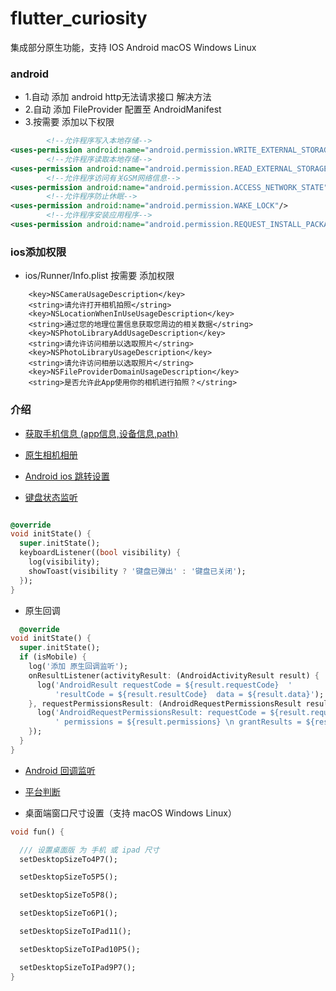 # flutter_curiosity

集成部分原生功能，支持 IOS Android macOS Windows Linux

### android

- 1.自动 添加 android http无法请求接口 解决方法
- 2.自动 添加 FileProvider 配置至 AndroidManifest
- 3.按需要 添加以下权限

```xml
        <!--允许程序写入本地存储-->
<uses-permission android:name="android.permission.WRITE_EXTERNAL_STORAGE"/>
        <!--允许程序读取本地存储-->
<uses-permission android:name="android.permission.READ_EXTERNAL_STORAGE"/>
        <!--允许程序访问有关GSM网络信息-->
<uses-permission android:name="android.permission.ACCESS_NETWORK_STATE"/>
        <!--允许程序防止休眠-->
<uses-permission android:name="android.permission.WAKE_LOCK"/>
        <!--允许程序安装应用程序-->
<uses-permission android:name="android.permission.REQUEST_INSTALL_PACKAGES"/>

```

### ios添加权限

* ios/Runner/Info.plist 按需要 添加权限

```
    <key>NSCameraUsageDescription</key>    
    <string>请允许打开相机拍照</string>
    <key>NSLocationWhenInUseUsageDescription</key>
	<string>通过您的地理位置信息获取您周边的相关数据</string>
	<key>NSPhotoLibraryAddUsageDescription</key>
	<string>请允许访问相册以选取照片</string>
	<key>NSPhotoLibraryUsageDescription</key>
	<string>请允许访问相册以选取照片</string>
	<key>NSFileProviderDomainUsageDescription</key>
	<string>是否允许此App使用你的相机进行拍照？</string>
```

### 介绍

- [获取手机信息 (app信息,设备信息,path)](https://github.com/Wayaer/flutter_curiosity/blob/main/lib/tools/app_device.dart)

- [原生相机相册](https://github.com/Wayaer/flutter_curiosity/blob/main/lib/tools/gallery_tools.dart)

- [Android ios 跳转设置](https://github.com/Wayaer/flutter_curiosity/blob/main/lib/tools/setting.dart)

- [键盘状态监听](https://github.com/Wayaer/flutter_curiosity/blob/main/lib/tools/keyboard.dart)

```dart

@override
void initState() {
  super.initState();
  keyboardListener((bool visibility) {
    log(visibility);
    showToast(visibility ? '键盘已弹出' : '键盘已关闭');
  });
}

```

- 原生回调

```dart
  @override
void initState() {
  super.initState();
  if (isMobile) {
    log('添加 原生回调监听');
    onResultListener(activityResult: (AndroidActivityResult result) {
      log('AndroidResult requestCode = ${result.requestCode}  '
          'resultCode = ${result.resultCode}  data = ${result.data}');
    }, requestPermissionsResult: (AndroidRequestPermissionsResult result) {
      log('AndroidRequestPermissionsResult: requestCode = ${result.requestCode}  \n'
          ' permissions = ${result.permissions} \n grantResults = ${result.grantResults}');
    });
  }
}


```

- [Android 回调监听](https://github.com/Wayaer/flutter_curiosity/blob/main/lib/platform/result_listener.dart)
- [平台判断](https://github.com/Wayaer/flutter_curiosity/blob/main/lib/platform/platform.dart)

- 桌面端窗口尺寸设置（支持 macOS Windows Linux）

```dart
void fun() {

  /// 设置桌面版 为 手机 或 ipad 尺寸
  setDesktopSizeTo4P7();

  setDesktopSizeTo5P5();

  setDesktopSizeTo5P8();

  setDesktopSizeTo6P1();

  setDesktopSizeToIPad11();

  setDesktopSizeToIPad10P5();

  setDesktopSizeToIPad9P7();
}
```